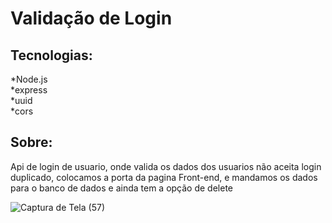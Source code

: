 # Validação de Login

## Tecnologias:

*Node.js</br>
*express</br>
*uuid</br>
*cors</br>

## Sobre:

Api de login de usuario, onde valida os dados dos usuarios não aceita login duplicado, colocamos a porta da pagina Front-end, e mandamos os dados para 
o banco de dados e ainda tem a opção de delete


![Captura de Tela (57)](https://user-images.githubusercontent.com/100521839/230595901-0b5f8dab-9a6b-46c1-ae49-484dbc295d58.png)

